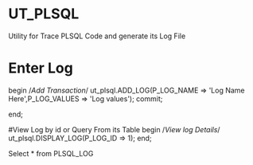 # UT_PLSQL
Utility for Trace PLSQL Code and generate its Log File 


# Enter Log 
begin 
/*Add Transaction*/
ut_plsql.ADD_LOG(P_LOG_NAME => 'Log Name Here',P_LOG_VALUES => 'Log values');
commit;

end;

#View Log by id or Query From its Table
begin 
/*View log Details*/
ut_plsql.DISPLAY_LOG(P_LOG_ID => 1);
end;


Select * from PLSQL_LOG

